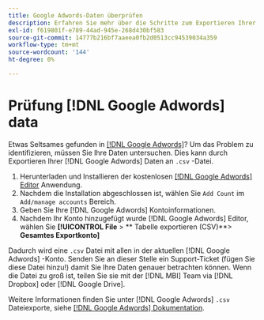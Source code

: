 ```yaml
---
title: Google Adwords-Daten überprüfen
description: Erfahren Sie mehr über die Schritte zum Exportieren Ihrer Google Adwords-Daten.
exl-id: f619801f-e789-44ad-945e-268d430bf583
source-git-commit: 14777b216bf7aaeea0fb2d0513cc94539034a359
workflow-type: tm+mt
source-wordcount: '144'
ht-degree: 0%

---
```


# Prüfung [!DNL Google Adwords] data

Etwas Seltsames gefunden in [[!DNL Google Adwords]](../integrations/google-adwords.md)? Um das Problem zu identifizieren, müssen Sie Ihre Daten untersuchen. Dies kann durch Exportieren Ihrer [!DNL Google Adwords] Daten an `.csv` -Datei.

1. Herunterladen und Installieren der kostenlosen [[!DNL Google Adwords] Editor](https://ads.google.com/home/tools/ads-editor/) Anwendung.
1. Nachdem die Installation abgeschlossen ist, wählen Sie `Add Count` im `Add/manage accounts` Bereich.
1. Geben Sie Ihre [!DNL Google Adwords] Kontoinformationen.
1. Nachdem Ihr Konto hinzugefügt wurde [!DNL Google Adwords] Editor, wählen Sie **[!UICONTROL File** > ** Tabelle exportieren (CSV)**> **Gesamtes Exportkonto]**

Dadurch wird eine `.csv` Datei mit allen in der aktuellen [!DNL Google Adwords] -Konto. Senden Sie an dieser Stelle ein Support-Ticket (fügen Sie diese Datei hinzu!) damit Sie Ihre Daten genauer betrachten können. Wenn die Datei zu groß ist, teilen Sie sie mit der [!DNL MBI] Team via [!DNL Dropbox] oder [!DNL Google Drive].

Weitere Informationen finden Sie unter [!DNL Google Adwords] `.csv` Dateiexporte, siehe [[!DNL Google Adwords] Dokumentation](https://support.google.com/google-ads/editor/answer/38657?hl=en).
